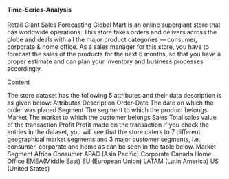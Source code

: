 #### Time-Series-Analysis
Retail Giant Sales Forecasting
Global Mart is an online supergiant store that has worldwide operations. This store takes orders and delivers across the globe and deals with all the major product categories — consumer, corporate & home office.
As a sales manager for this store, you have to forecast the sales of the products for the next 6 months, so that you have a proper estimate and can plan your inventory and business processes accordingly.



Content


The store dataset has the following 5 attributes and their data description is as given below:
Attributes Description
Order-Date The date on which the order was placed
Segment The segment to which the product belongs
Market The market to which the customer belongs
Sales Total sales value of the transaction
Profit Profit made on the transaction
If you check the entries in the dataset, you will see that the store caters to 7 different geographical market segments and 3 major customer segments, i.e. consumer, corporate and home as can be seen in the table below.
Market Segment
Africa Consumer
APAC (Asia Pacific) Corporate
Canada Home Office
EMEA(Middle East)
EU (European Union)
LATAM (Latin America)
US (United States)
